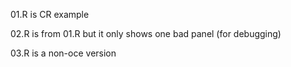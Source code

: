01.R is CR example

02.R is from 01.R but it only shows one bad panel (for debugging)

03.R is a non-oce version


